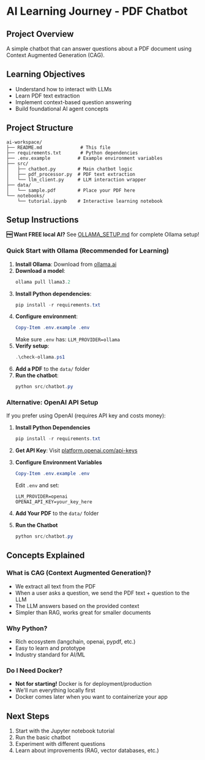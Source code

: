 # AI Learning Journey - PDF Chatbot

## Project Overview
A simple chatbot that can answer questions about a PDF document using Context Augmented Generation (CAG).

## Learning Objectives
- Understand how to interact with LLMs
- Learn PDF text extraction
- Implement context-based question answering
- Build foundational AI agent concepts

## Project Structure
```
ai-workspace/
├── README.md              # This file
├── requirements.txt       # Python dependencies
├── .env.example          # Example environment variables
├── src/
│   ├── chatbot.py        # Main chatbot logic
│   ├── pdf_processor.py  # PDF text extraction
│   └── llm_client.py     # LLM interaction wrapper
├── data/
│   └── sample.pdf        # Place your PDF here
└── notebooks/
    └── tutorial.ipynb    # Interactive learning notebook
```

## Setup Instructions

**🆓 Want FREE local AI?** See [OLLAMA_SETUP.md](OLLAMA_SETUP.md) for complete Ollama setup!

### Quick Start with Ollama (Recommended for Learning)

1. **Install Ollama**: Download from [ollama.ai](https://ollama.ai/)
2. **Download a model**: 
   ```powershell
   ollama pull llama3.2
   ```
3. **Install Python dependencies**:
   ```powershell
   pip install -r requirements.txt
   ```
4. **Configure environment**:
   ```powershell
   Copy-Item .env.example .env
   ```
   Make sure `.env` has: `LLM_PROVIDER=ollama`
5. **Verify setup**:
   ```powershell
   .\check-ollama.ps1
   ```
6. **Add a PDF** to the `data/` folder
7. **Run the chatbot**:
   ```powershell
   python src/chatbot.py
   ```

### Alternative: OpenAI API Setup

If you prefer using OpenAI (requires API key and costs money):

1. **Install Python Dependencies**
   ```powershell
   pip install -r requirements.txt
   ```

2. **Get API Key**: Visit [platform.openai.com/api-keys](https://platform.openai.com/api-keys)

3. **Configure Environment Variables**
   ```powershell
   Copy-Item .env.example .env
   ```
   Edit `.env` and set:
   ```
   LLM_PROVIDER=openai
   OPENAI_API_KEY=your_key_here
   ```

4. **Add Your PDF** to the `data/` folder

5. **Run the Chatbot**
   ```powershell
   python src/chatbot.py
   ```

## Concepts Explained

### What is CAG (Context Augmented Generation)?
- We extract all text from the PDF
- When a user asks a question, we send the PDF text + question to the LLM
- The LLM answers based on the provided context
- Simpler than RAG, works great for smaller documents

### Why Python?
- Rich ecosystem (langchain, openai, pypdf, etc.)
- Easy to learn and prototype
- Industry standard for AI/ML

### Do I Need Docker?
- **Not for starting!** Docker is for deployment/production
- We'll run everything locally first
- Docker comes later when you want to containerize your app

## Next Steps
1. Start with the Jupyter notebook tutorial
2. Run the basic chatbot
3. Experiment with different questions
4. Learn about improvements (RAG, vector databases, etc.)
